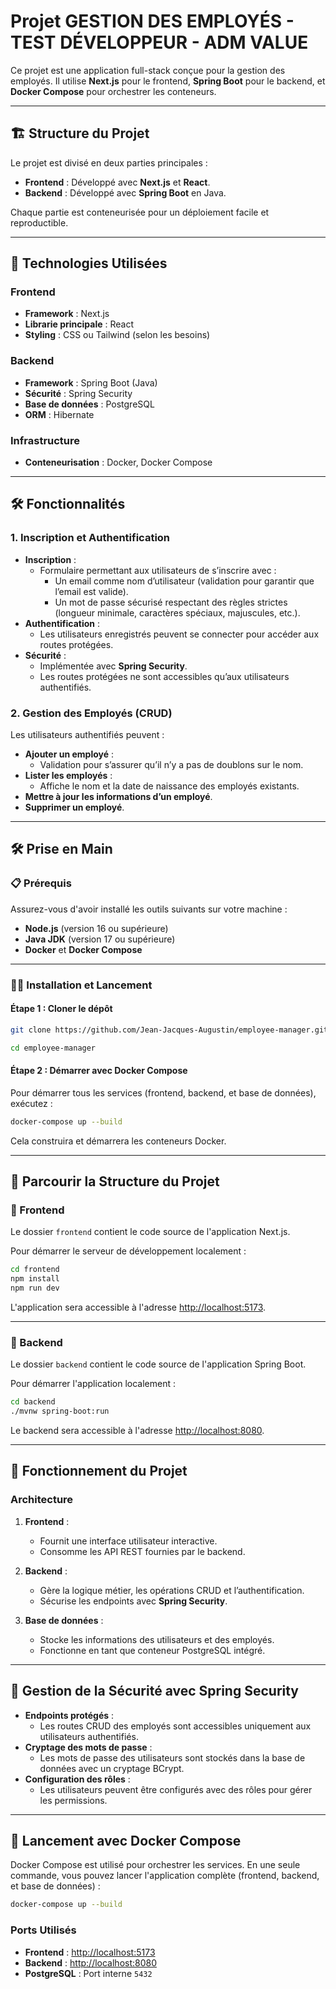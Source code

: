 # Projet GESTION DES EMPLOYÉS - TEST DÉVELOPPEUR - ADM VALUE

Ce projet est une application full-stack conçue pour la gestion des employés. Il utilise **Next.js** pour le frontend, **Spring Boot** pour le backend, et **Docker Compose** pour orchestrer les conteneurs.

---

## 🏗️ Structure du Projet

Le projet est divisé en deux parties principales :
- **Frontend** : Développé avec **Next.js** et **React**.
- **Backend** : Développé avec **Spring Boot** en Java.

Chaque partie est conteneurisée pour un déploiement facile et reproductible.

---

## 🚀 Technologies Utilisées

### Frontend
- **Framework** : Next.js
- **Librarie principale** : React
- **Styling** : CSS ou Tailwind (selon les besoins)

### Backend
- **Framework** : Spring Boot (Java)
- **Sécurité** : Spring Security
- **Base de données** : PostgreSQL
- **ORM** : Hibernate

### Infrastructure
- **Conteneurisation** : Docker, Docker Compose

---

## 🛠️ Fonctionnalités

### 1. **Inscription et Authentification**
- **Inscription** :
  - Formulaire permettant aux utilisateurs de s’inscrire avec :
    - Un email comme nom d’utilisateur (validation pour garantir que l’email est valide).
    - Un mot de passe sécurisé respectant des règles strictes (longueur minimale, caractères spéciaux, majuscules, etc.).
- **Authentification** :
  - Les utilisateurs enregistrés peuvent se connecter pour accéder aux routes protégées.
- **Sécurité** :
  - Implémentée avec **Spring Security**.
  - Les routes protégées ne sont accessibles qu’aux utilisateurs authentifiés.

### 2. **Gestion des Employés (CRUD)**
Les utilisateurs authentifiés peuvent :
- **Ajouter un employé** :
  - Validation pour s’assurer qu’il n’y a pas de doublons sur le nom.
- **Lister les employés** :
  - Affiche le nom et la date de naissance des employés existants.
- **Mettre à jour les informations d’un employé**.
- **Supprimer un employé**.

---

## 🛠️ Prise en Main

### 📋 Prérequis
Assurez-vous d'avoir installé les outils suivants sur votre machine :
- **Node.js** (version 16 ou supérieure)
- **Java JDK** (version 17 ou supérieure)
- **Docker** et **Docker Compose**

---

### 🏃‍♂️ Installation et Lancement

#### Étape 1 : Cloner le dépôt
```bash
git clone https://github.com/Jean-Jacques-Augustin/employee-manager.git

cd employee-manager
```

#### Étape 2 : Démarrer avec Docker Compose
Pour démarrer tous les services (frontend, backend, et base de données), exécutez :
```bash
docker-compose up --build
```
Cela construira et démarrera les conteneurs Docker.

---

## 📂 Parcourir la Structure du Projet

### 📁 Frontend
Le dossier `frontend` contient le code source de l'application Next.js.

Pour démarrer le serveur de développement localement :
```bash
cd frontend
npm install
npm run dev
```
L'application sera accessible à l'adresse [http://localhost:5173](http://localhost:5173).

---

### 📁 Backend
Le dossier `backend` contient le code source de l'application Spring Boot.

Pour démarrer l'application localement :
```bash
cd backend
./mvnw spring-boot:run
```
Le backend sera accessible à l'adresse [http://localhost:8080](http://localhost:8080).

---

## 🔄 Fonctionnement du Projet

### Architecture
1. **Frontend** :
   - Fournit une interface utilisateur interactive.
   - Consomme les API REST fournies par le backend.

2. **Backend** :
   - Gère la logique métier, les opérations CRUD et l’authentification.
   - Sécurise les endpoints avec **Spring Security**.

3. **Base de données** :
   - Stocke les informations des utilisateurs et des employés.
   - Fonctionne en tant que conteneur PostgreSQL intégré.

---

## 🔑 Gestion de la Sécurité avec Spring Security

- **Endpoints protégés** :
  - Les routes CRUD des employés sont accessibles uniquement aux utilisateurs authentifiés.
- **Cryptage des mots de passe** :
  - Les mots de passe des utilisateurs sont stockés dans la base de données avec un cryptage BCrypt.
- **Configuration des rôles** :
  - Les utilisateurs peuvent être configurés avec des rôles pour gérer les permissions.

---

## 🐳 Lancement avec Docker Compose

Docker Compose est utilisé pour orchestrer les services. En une seule commande, vous pouvez lancer l'application complète (frontend, backend, et base de données) :

```bash
docker-compose up --build
```

### Ports Utilisés
- **Frontend** : [http://localhost:5173](http://localhost:5173)
- **Backend** : [http://localhost:8080](http://localhost:8080)
- **PostgreSQL** : Port interne `5432`